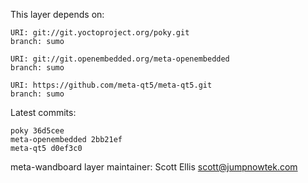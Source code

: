 This layer depends on:

    URI: git://git.yoctoproject.org/poky.git
    branch: sumo

    URI: git://git.openembedded.org/meta-openembedded
    branch: sumo

    URI: https://github.com/meta-qt5/meta-qt5.git
    branch: sumo

Latest commits:

    poky 36d5cee
    meta-openembedded 2bb21ef
    meta-qt5 d0ef3c0


meta-wandboard layer maintainer: Scott Ellis <scott@jumpnowtek.com>
